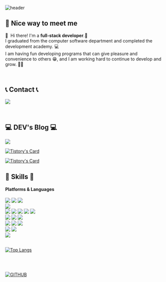 ![header](https://capsule-render.vercel.app/api?type=waving&color=timeGradient&text=Welcome%20to%20My%20GitHub%20👋&animation=twinkling&fontSize=35&fontAlignY=40&fontAlign=70&height=250)

## 🤞 Nice way to meet me

<p>
  👋&nbsp; Hi there!  I'm a <strong>full-stack developer</strong>.🚀<br/>
 I graduated from the computer software department and completed the development academy. 💻 <br/>
 I am having fun developing programs that can give pleasure and convenience to others 😁, and I am working hard to continue to develop and grow. 🧗‍♂️
<br/>
</p>
<br/>

## 📞 Contact 📞

<p>
  <a href="mailto:damadu01@gmail.com" target="_blank"><img src="https://img.shields.io/badge/damadu01@gmail.com-EA4335?style=for-the-badge&logo=Gmail&logoColor=white"/></a>
</p>
<br/>

## 💻 DEV's Blog 💻

<p><a href="https://limseongjang.tistory.com/" target="_blank"><img src="https://img.shields.io/badge/tistory-000000?style=for-the-badge&logo=tistory&logoColor=white"/></a></p>

[![Tistory's Card](https://github-readme-tistory-card.vercel.app/api?name=limseongjang&theme=default&postId=136)](https://limseongjang.tistory.com)

[![Tistory's Card](https://github-readme-tistory-card.vercel.app/api?name=limseongjang&theme=default&postId=138)](https://limseongjang.tistory.com)

## 💪 Skills 💪

#### Platforms & Languages

<div>
  <img src="https://img.shields.io/badge/macos-000000?style=for-the-badge&logo=macos&logoColor=white"/>
  <img src="https://img.shields.io/badge/windows10-0078D6?style=for-the-badge&logo=windows10&logoColor=white"/>
  <img src="https://img.shields.io/badge/visualstudiocode-007ACC?style=for-the-badge&logo=visualstudiocode&logoColor=white"/>
</div>
<div>
  <img src="https://img.shields.io/badge/html5-E34F26?style=for-the-badge&logo=html5&logoColor=white"/>
</div>
<div>
  <img src="https://img.shields.io/badge/css3-1572B6?style=for-the-badge&logo=css3&logoColor=white"/>
  <img src="https://img.shields.io/badge/sass-CC6699?style=for-the-badge&logo=sass&logoColor=white"/>
  <img src="https://img.shields.io/badge/cssmodules-000000?style=for-the-badge&logo=cssmodules&logoColor=white"/>
  <img src="https://img.shields.io/badge/styledcomponents-DB7093?style=for-the-badge&logo=styledcomponents&logoColor=white"/>
  <img src="https://img.shields.io/badge/bootstrap-7952B3?style=for-the-badge&logo=bootstrap&logoColor=white"/>
</div>
<div>
  <img src="https://img.shields.io/badge/javascript-F7DF1E?style=for-the-badge&logo=javascript&logoColor=white"/>
  <img src="https://img.shields.io/badge/nodedotjs-339933?style=for-the-badge&logo=nodedotjs&logoColor=white"/>
  <img src="https://img.shields.io/badge/jquery-0769AD?style=for-the-badge&logo=jquery&logoColor=white"/>
</div>
<div>
  <img src="https://img.shields.io/badge/React-61DAFB?style=for-the-badge&logo=React&logoColor=black"/>
  <img src="https://img.shields.io/badge/reactrouter-CA4245?style=for-the-badge&logo=reactrouter&logoColor=white"/>
  <img src="https://img.shields.io/badge/redux-764ABC?style=for-the-badge&logo=redux&logoColor=white"/>
</div>
<div>
  <img src="https://img.shields.io/badge/git-F05032?style=for-the-badge&logo=git&logoColor=white"/>
  <img src="https://img.shields.io/badge/github-181717?style=for-the-badge&logo=github&logoColor=white"/>
</div>
<div>
  <img src="https://img.shields.io/badge/firebase-FFCA28?style=for-the-badge&logo=firebase&logoColor=white"/>
</div>

<br/>

[![Top Langs](https://github-readme-stats.vercel.app/api/top-langs/?username=seongholim-11&layout=donut)](https://github.com/seongholim-11/github-readme-stats)

<br/>
<br/>

[![GITHUB](https://hits.seeyoufarm.com/api/count/incr/badge.svg?url=https%3A%2F%2Fgithub.com%2Fseongholim-11&count_bg=%23000000&title_bg=%23003f39&icon=github.svg&icon_color=%23FFFFFF&title=GITHUB&edge_flat=false)](https://github.com/seongholim-11)
